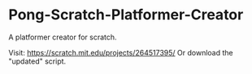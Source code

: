 # Pong-Scratch-Platformer-Creator
A platformer creator for scratch.

Visit: https://scratch.mit.edu/projects/264517395/
Or download the "updated" script.
